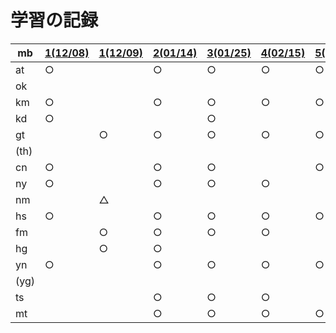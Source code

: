 # 学習の記録

| mb | [1(12/08)](20211208) | [1(12/09)](20211209) | [2(01/14)](20220114) | [3(01/25)](20220125) | [4(02/15)](20220215) | [5(03/15)](20220315) | [6(04/25)](20220425) | [7(05/20)](20220520) | [8(06/10)](20220610) | [9(06/21)](20220621) | [10(07/12)](20220712) |
| -- | -- | -- | -- | -- | -- | -- | -- | -- | -- | -- | -- |
| at | ○ | | ○ | ○ | ○ | ○ | ○ | ○ | ○ | ○ | ○ |
| ok | | | | | | | | | | | |
| km | ○ | | ○ | ○ | ○ | ○ | ○ | ○ | ○ | ○ | |
| kd | ○ | | | ○ | | | | | | | |
| gt | | ○ | ○ | ○ | ○ | ○ | | ○ | ○ | ○ | ○ |
| (th) | | | | | | | | | | |
| cn | ○ | | ○ | ○ | | ○ | | | | ○ | |
| ny | ○ | | ○ | ○ | ○ | | ○ | | | ○ | ○ |
| nm | | △ | | | | | | | | | |
| hs | ○ | | ○ | ○ | ○ | ○ | ○ | | ○ | ○ | |
| fm | | ○ | ○ | ○ | ○ | | | | | | |
| hg | | ○ | ○ | | | | | | | | |
| yn | ○ | | ○ | ○ | ○ | ○ | ○ | ○ | ○ | ○ | ○ |
| (yg) | | | | | | | | | | |
| ts | | | ○ | ○ | ○ | | ○ | | | ○ | ○ |
| mt | | | ○ | ○ | ○ | ○ | ○ | | ○ | | ○ |
